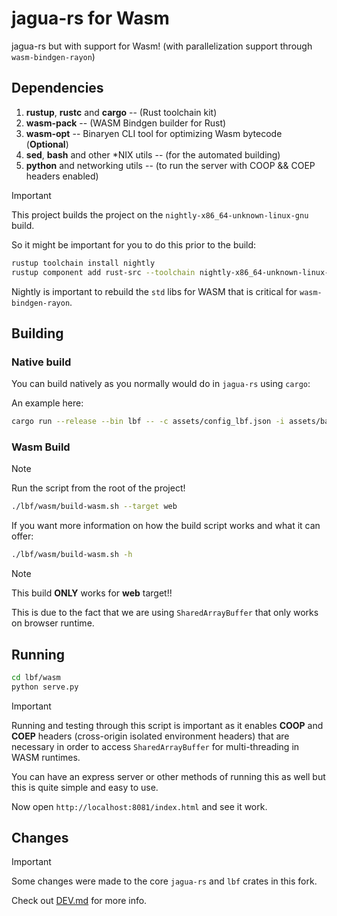 # jagua-rs for Wasm

jagua-rs but with support for Wasm! (with parallelization support through `wasm-bindgen-rayon`)

## Dependencies

1. **rustup**, **rustc** and **cargo** -- (Rust toolchain kit)
2. **wasm-pack** -- (WASM Bindgen builder for Rust)
3. **wasm-opt** -- Binaryen CLI tool for optimizing Wasm bytecode (**Optional**)
4. **sed**, **bash** and other *NIX utils -- (for the automated building)
5. **python** and networking utils -- (to run the server with COOP && COEP headers enabled)

> [!IMPORTANT]
>
> This project builds the project on the `nightly-x86_64-unknown-linux-gnu` build.
>
> So it might be important for you to do this prior to the build:
>
> ```bash 
> rustup toolchain install nightly
> rustup component add rust-src --toolchain nightly-x86_64-unknown-linux-gnu
> ```
>
> Nightly is important to rebuild the `std` libs for WASM that is critical for `wasm-bindgen-rayon`.
>

## Building

### Native build

You can build natively as you normally would do in `jagua-rs` using `cargo`:

An example here:

```bash 
cargo run --release --bin lbf -- -c assets/config_lbf.json -i assets/baldacci1.json -p bpp -s output
```

### Wasm Build

> [!NOTE]
> 
> Run the script from the root of the project!
> 

```bash 
./lbf/wasm/build-wasm.sh --target web
```

If you want more information on how the build script works and what it can offer:

```bash 
./lbf/wasm/build-wasm.sh -h
```

> [!NOTE]
>
> This build **ONLY** works for **web** target!!
>
> This is due to the fact that we are using `SharedArrayBuffer` that only works
> on browser runtime.
>


## Running

```bash 
cd lbf/wasm
python serve.py
```

> [!IMPORTANT]
>
> Running and testing through this script is important as it enables **COOP** and **COEP** headers
> (cross-origin isolated environment headers) that are necessary in order to access `SharedArrayBuffer`
> for multi-threading in WASM runtimes.
>

You can have an express server or other methods of running this as well but this is quite simple and easy to use.

Now open `http://localhost:8081/index.html` and see it work.

## Changes

> [!IMPORTANT]
>
> Some changes were made to the core `jagua-rs` and `lbf` crates in this fork.
>
> Check out [DEV.md](https://github.com/nots1dd/jagua-rs/tree/wasm-parallel/DEV.md) for more info.
> 
